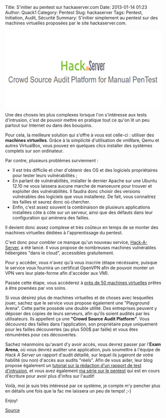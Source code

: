 Title: S'initier au pentest sur hackaserver.com
Date: 2013-01-14 01:23
Author: Quack1
Category: Pentest
Slug: hackaserver
Tags: Pentest, Initiation, Audit, Sécurité
Summary: S'initier simplement au pentest sur des machines virtuelles proposées par le site hackaserver.com.

<div align=center><img src="upload/hackaserver.png" width="600" height="250" align=center /></div>

Une des choses les plus complexes lorsque l'on s'intéresse aux tests d'intrusion, c'est de pouvoir mettre en pratique tout ce qu'on lit un peu partout sur Internet ou dans des bouquins.

Pour cela, la meilleure solution qui s'offre à vous est celle-ci : utiliser des **machines virtuelles**. Grâce à la simplicité d'utilisation de vmWare, Qemu et autres VirtualBox, vous pouvez en quelques clics installer des systèmes complets sur son ordinateur.

Par contre, plusieurs problèmes surviennent : 

- Il est très difficile et cher d'obtenir des OS et des logiciels propriétaires pour tester leurs vulnérabilités ;
- En parlant de vulnérabilités, installer le dernier Apache sur une Ubuntu 12.10 ne vous laissera aucune marche de manoeuvre pour trouver et exploiter des vulnérabilités. Il faudra donc choisir des versions vulnérables des logiciels que vous installerez. De fait, vous connaitrez les failles et saurez donc où chercher.
- Enfin, c'est assez souvent la combinaison de plusieurs applications installées côte à côte sur un serveur, ainsi que des défauts dans leur configuration qui amènera des failles.

Il devient donc assez complexe et très coûteux en temps de se monter des machines virtuelles dédiées à l'apprentissage du pentest.

C'est donc pour combler ce manque qu'un nouveau service, [Hack-A-Server](https://hackaserver.com "Hack-A-Server"), a été lancé. Il vous propose de nombreuses machines vulnérables hébergées "dans le cloud", accessibles gratuitement.

Pour y accéder, vous n'avez qu'à vous inscrire (étape nécéssaire, puisque le service vous fournira un certificat OpenVPN afin de pouvoir monter un VPN vers leur plate-forme afin d'accéder aux VM).

Passée cette étape, vous accéderez à [près de 50 machines virtuelles](https://hackaserver.com/arena/training) prêtes à être pownées par vos soins.

Si vous désirez plus de machines virtuelles et de choses avec lesquelles jouer, sachez que le service vous propose également une "Playground Arena". Cette partie possède une double utilité. Des entreprises peuvent y déposer des copies de leurs serveurs, afin qu'ils soient audités par les utilisateurs. Ils appellent ça une **"Crowd Source Audit Platform"**. Vous découvrez des failles dans l'application, son propriétaire paye uniquement pour les failles découvertes (au plus 500$ par faille) et vous êtes rémunérées pour ces découvertes.

Sachez néanmoins qu'avant d'y avoir accès, vous devrez passer par l'**Exam Arena**, où vous devrez auditer une application, puis soumettre à l'équipe de _Hack A Server_ un rapport d'audit détaillé, sur lequel ils jugeront de votre habilité (ou non) d'accès aux audits "réels". Afin de vous aider, leur blog propose également un [tutorial sur la rédaction d'un rapport de test d'intrusion](http://blog.hackaserver.com/howto-complete-a-penetration-test-report-guideline/), et vous avez également [ma série sur le pentest](./tag/serie_pentest.html "Tag : serie_pentest") qui est en cours d'écriture pour avoir plus d'infos sur l'audit!

Voilà, moi je suis très intéressé par ce système, je compte m'y pencher plus en détails une fois que la fac me laissera un peu de temps! ;-)

Enjoy!

[Source](https://community.rapid7.com/community/metasploit/blog/2013/01/08/free-metasploit-penetration-testing-lab-in-the-cloud?goback=.gde_100569_member_202314374 "Source")

